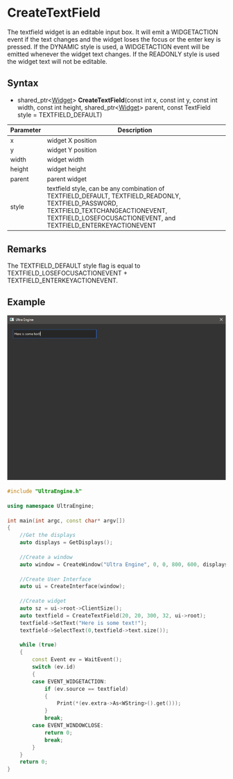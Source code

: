 # CreateTextField

The textfield widget is an editable input box. It will emit a WIDGETACTION event if the text changes and the widget loses the focus or the enter key is pressed. If the DYNAMIC style is used, a WIDGETACTION event will be emitted whenever the widget text changes. If the READONLY style is used the widget text will not be editable.

## Syntax

- shared_ptr<[Widget](Widget.md)\> **CreateTextField**(const int x, const int y, const int width, const int height, shared_ptr<[Widget](Widget.md)\> parent, const TextField style = TEXTFIELD_DEFAULT)

| Parameter | Description |
| --- | --- |
| x | widget X position |
| y | widget Y position |
| width | widget width |
| height | widget height |
| parent | parent widget |
| style | textfield style, can be any combination of TEXTFIELD_DEFAULT, TEXTFIELD_READONLY, TEXTFIELD_PASSWORD, TEXTFIELD_TEXTCHANGEACTIONEVENT, TEXTFIELD_LOSEFOCUSACTIONEVENT, and TEXTFIELD_ENTERKEYACTIONEVENT |

## Remarks

The TEXTFIELD_DEFAULT style flag is equal to TEXTFIELD_LOSEFOCUSACTIONEVENT + TEXTFIELD_ENTERKEYACTIONEVENT.

## Example

![](https://github.com/Leadwerks/Documentation/raw/master/Images/CreateTextField.png)

```c++
#include "UltraEngine.h"

using namespace UltraEngine;

int main(int argc, const char* argv[])
{
    //Get the displays
    auto displays = GetDisplays();

    //Create a window
    auto window = CreateWindow("Ultra Engine", 0, 0, 800, 600, displays[0]);

    //Create User Interface
    auto ui = CreateInterface(window);

    //Create widget
    auto sz = ui->root->ClientSize();
    auto textfield = CreateTextField(20, 20, 300, 32, ui->root);
    textfield->SetText("Here is some text!");
    textfield->SelectText(0,textfield->text.size());

    while (true)
    {
        const Event ev = WaitEvent();
        switch (ev.id)
        {
        case EVENT_WIDGETACTION:
            if (ev.source == textfield)
            {
                Print(*(ev.extra->As<WString>().get()));
            }
            break;        
        case EVENT_WINDOWCLOSE:
            return 0;
            break;
        }
    }
    return 0;
}
```
